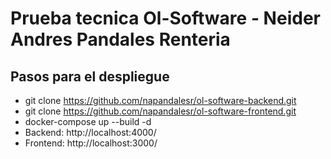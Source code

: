 # Prueba tecnica Ol-Software - Neider Andres Pandales Renteria

## Pasos para el despliegue
- git clone https://github.com/napandalesr/ol-software-backend.git
- git clone https://github.com/napandalesr/ol-software-frontend.git
- docker-compose up --build -d
- Backend: http://localhost:4000/
- Frontend: http://localhost:3000/